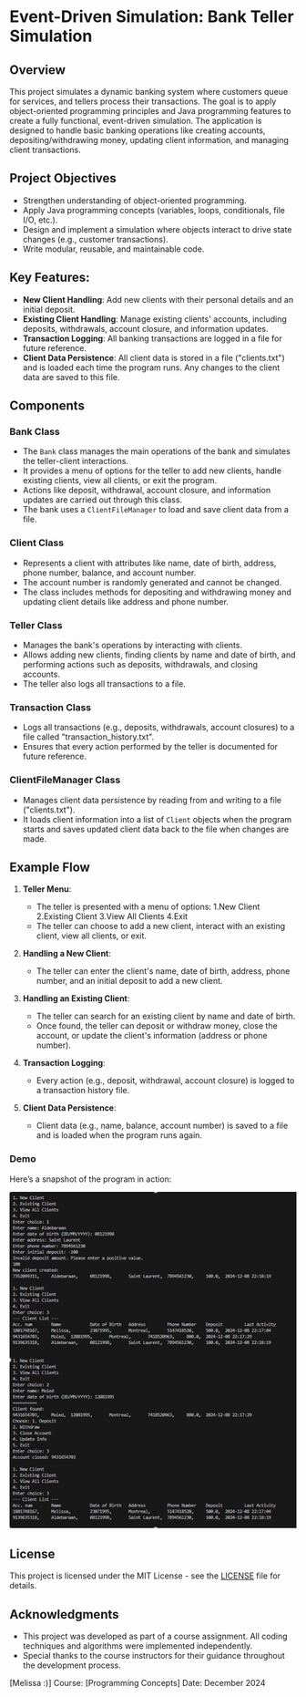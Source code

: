# Event-Driven Simulation: Bank Teller Simulation

## Overview
This project simulates a dynamic banking system where customers queue for services, and tellers process their transactions. The goal is to apply object-oriented programming principles and Java programming features to create a fully functional, event-driven simulation. The application is designed to handle basic banking operations like creating accounts, depositing/withdrawing money, updating client information, and managing client transactions.

## Project Objectives
- Strengthen understanding of object-oriented programming.
- Apply Java programming concepts (variables, loops, conditionals, file I/O, etc.).
- Design and implement a simulation where objects interact to drive state changes (e.g., customer transactions).
- Write modular, reusable, and maintainable code.

## Key Features:
- **New Client Handling**: Add new clients with their personal details and an initial deposit.
- **Existing Client Handling**: Manage existing clients' accounts, including deposits, withdrawals, account closure, and information updates.
- **Transaction Logging**: All banking transactions are logged in a file for future reference.
- **Client Data Persistence**: All client data is stored in a file ("clients.txt") and is loaded each time the program runs. Any changes to the client data are saved to this file.

## Components

### Bank Class
- The `Bank` class manages the main operations of the bank and simulates the teller-client interactions.
- It provides a menu of options for the teller to add new clients, handle existing clients, view all clients, or exit the program.
- Actions like deposit, withdrawal, account closure, and information updates are carried out through this class.
- The bank uses a `ClientFileManager` to load and save client data from a file.

### Client Class
- Represents a client with attributes like name, date of birth, address, phone number, balance, and account number.
- The account number is randomly generated and cannot be changed.
- The class includes methods for depositing and withdrawing money and updating client details like address and phone number.
  
### Teller Class
- Manages the bank's operations by interacting with clients.
- Allows adding new clients, finding clients by name and date of birth, and performing actions such as deposits, withdrawals, and closing accounts.
- The teller also logs all transactions to a file.

### Transaction Class
- Logs all transactions (e.g., deposits, withdrawals, account closures) to a file called "transaction_history.txt".
- Ensures that every action performed by the teller is documented for future reference.

### ClientFileManager Class
- Manages client data persistence by reading from and writing to a file ("clients.txt").
- It loads client information into a list of `Client` objects when the program starts and saves updated client data back to the file when changes are made.

## Example Flow
1. **Teller Menu**:
   - The teller is presented with a menu of options: 
     1.New Client
     2.Existing Client
     3.View All Clients
     4.Exit
   - The teller can choose to add a new client, interact with an existing client, view all clients, or exit.

2. **Handling a New Client**:
   - The teller can enter the client's name, date of birth, address, phone number, and an initial deposit to add a new client.

3. **Handling an Existing Client**:
   - The teller can search for an existing client by name and date of birth.
   - Once found, the teller can deposit or withdraw money, close the account, or update the client's information (address or phone number).

4. **Transaction Logging**:
   - Every action (e.g., deposit, withdrawal, account closure) is logged to a transaction history file.

5. **Client Data Persistence**:
   - Client data (e.g., name, balance, account number) is saved to a file and is loaded when the program runs again.
   
### Demo
Here’s a snapshot of the program in action:

![Demo Screenshot](img/demo.png)

## License
This project is licensed under the MIT License - see the [LICENSE](LICENSE) file for details.

## Acknowledgments
- This project was developed as part of a course assignment. All coding techniques and algorithms were implemented independently.
- Special thanks to the course instructors for their guidance throughout the development process.

[Melissa :)]
Course: [Programming Concepts]
Date: December 2024


